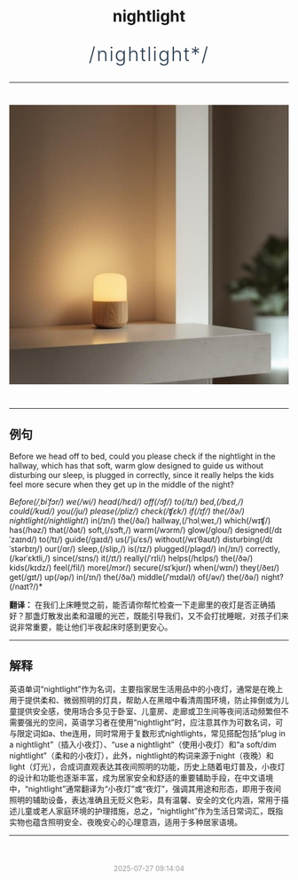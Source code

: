 <div align="center">

# nightlight

<div style="margin: 30px 0;">
<h1 style="font-size: 2.5em; font-weight: 300; letter-spacing: 2px; margin: 0; color: #2c3e50;">
/nightlight*/
</h1>
</div>

</div>

---

<div align="center" style="margin: 40px 0;">

![nightlight](images/nightlight.png)

</div>

---

## 例句

Before we head off to bed, could you please check if the nightlight in the hallway, which has that soft, warm glow designed to guide us without disturbing our sleep, is plugged in correctly, since it really helps the kids feel more secure when they get up in the middle of the night?

*Before(/ˌbiˈfɔr/) we(/wi/) head(/hɛd/) off(/ɔf/) to(/tɪ/) bed,(/bɛd,/) could(/kʊd/) you(/ju/) please(/pliz/) check(/ʧɛk/) if(/ɪf/) the(/ðə/) nightlight(/nightlight*/) in(/ɪn/) the(/ðə/) hallway,(/ˈhɔlˌweɪ,/) which(/wɪʧ/) has(/həz/) that(/ðət/) soft,(/sɔft,/) warm(/wɔrm/) glow(/gloʊ/) designed(/dɪˈzaɪnd/) to(/tɪ/) guide(/gaɪd/) us(/ˈjuˈɛs/) without(/wɪˈθaʊt/) disturbing(/dɪˈstərbɪŋ/) our(/ɑr/) sleep,(/slip,/) is(/ɪz/) plugged(/pləgd/) in(/ɪn/) correctly,(/kərˈɛktli,/) since(/sɪns/) it(/ɪt/) really(/ˈrɪli/) helps(/hɛlps/) the(/ðə/) kids(/kɪdz/) feel(/fil/) more(/mɔr/) secure(/sɪˈkjʊr/) when(/wɪn/) they(/ðeɪ/) get(/gɪt/) up(/əp/) in(/ɪn/) the(/ðə/) middle(/ˈmɪdəl/) of(/əv/) the(/ðə/) night?(/naɪt?/)*

**翻译：** 在我们上床睡觉之前，能否请你帮忙检查一下走廊里的夜灯是否正确插好？那盏灯散发出柔和温暖的光芒，既能引导我们，又不会打扰睡眠，对孩子们来说非常重要，能让他们半夜起床时感到更安心。

---

## 解释

英语单词“nightlight”作为名词，主要指家居生活用品中的小夜灯，通常是在晚上用于提供柔和、微弱照明的灯具，帮助人在黑暗中看清周围环境，防止摔倒或为儿童提供安全感，使用场合多见于卧室、儿童房、走廊或卫生间等夜间活动频繁但不需要强光的空间，英语学习者在使用“nightlight”时，应注意其作为可数名词，可与限定词如a、the连用，同时常用于复数形式nightlights，常见搭配包括“plug in a nightlight”（插入小夜灯）、“use a nightlight”（使用小夜灯）和“a soft/dim nightlight”（柔和的小夜灯），此外，nightlight的构词来源于night（夜晚）和light（灯光），合成词直观表达其夜间照明的功能，历史上随着电灯普及，小夜灯的设计和功能也逐渐丰富，成为居家安全和舒适的重要辅助手段，在中文语境中，“nightlight”通常翻译为“小夜灯”或“夜灯”，强调其用途和形态，即用于夜间照明的辅助设备，表达准确且无贬义色彩，具有温馨、安全的文化内涵，常用于描述儿童或老人家庭环境的护理措施，总之，“nightlight”作为生活日常词汇，既指实物也蕴含照明安全、夜晚安心的心理意涵，适用于多种居家语境。


---

<div align="center" style="margin-top: 50px;">
<small style="color: #999; font-size: 0.9em;">2025-07-27 09:14:04</small>
</div>
